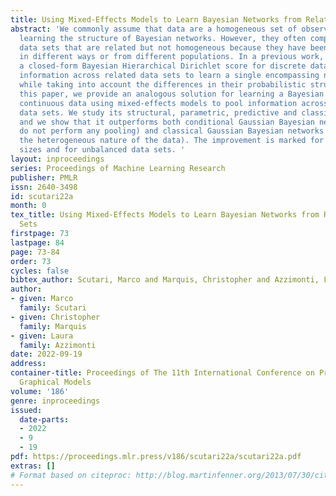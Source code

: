 ```yaml
---
title: Using Mixed-Effects Models to Learn Bayesian Networks from Related Data Sets
abstract: 'We commonly assume that data are a homogeneous set of observations when
  learning the structure of Bayesian networks. However, they often comprise different
  data sets that are related but not homogeneous because they have been collected
  in different ways or from different populations. In a previous work, we proposed
  a closed-form Bayesian Hierarchical Dirichlet score for discrete data that pools
  information across related data sets to learn a single encompassing network structure,
  while taking into account the differences in their probabilistic structures. In
  this paper, we provide an analogous solution for learning a Bayesian network from
  continuous data using mixed-effects models to pool information across the related
  data sets. We study its structural, parametric, predictive and classification accuracy
  and we show that it outperforms both conditional Gaussian Bayesian networks (that
  do not perform any pooling) and classical Gaussian Bayesian networks (that disregard
  the heterogeneous nature of the data). The improvement is marked for low sample
  sizes and for unbalanced data sets. '
layout: inproceedings
series: Proceedings of Machine Learning Research
publisher: PMLR
issn: 2640-3498
id: scutari22a
month: 0
tex_title: Using Mixed-Effects Models to Learn Bayesian Networks from Related Data
  Sets
firstpage: 73
lastpage: 84
page: 73-84
order: 73
cycles: false
bibtex_author: Scutari, Marco and Marquis, Christopher and Azzimonti, Laura
author:
- given: Marco
  family: Scutari
- given: Christopher
  family: Marquis
- given: Laura
  family: Azzimonti
date: 2022-09-19
address:
container-title: Proceedings of The 11th International Conference on Probabilistic
  Graphical Models
volume: '186'
genre: inproceedings
issued:
  date-parts:
  - 2022
  - 9
  - 19
pdf: https://proceedings.mlr.press/v186/scutari22a/scutari22a.pdf
extras: []
# Format based on citeproc: http://blog.martinfenner.org/2013/07/30/citeproc-yaml-for-bibliographies/
---
```


